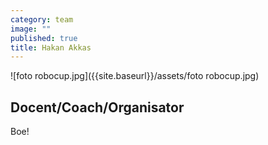 ```yaml
---
category: team
image: ""
published: true
title: Hakan Akkas
---
```


![foto robocup.jpg]({{site.baseurl}}/assets/foto robocup.jpg)


## Docent/Coach/Organisator

Boe!
